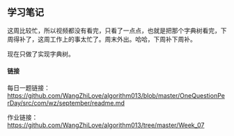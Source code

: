 ## 学习笔记

这周比较忙，所以视频都没有看完，只看了一点点，也就是把那个字典树看完，下周得补了，这周工作上的事太忙了。周末外出。哈哈，下周补下周补。

现在只做了实现字典树。

#### 链接

每日一题链接：https://github.com/WangZhiLove/algorithm013/blob/master/OneQuestionPerDay/src/com/wz/september/readme.md

作业链接： https://github.com/WangZhiLove/algorithm013/tree/master/Week_07